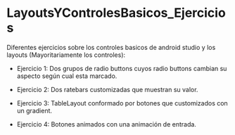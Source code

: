 # LayoutsYControlesBasicos_Ejercicios

Diferentes ejercicios sobre los controles basicos de android studio y los layouts (Mayoritariamente los controles):
  * Ejercicio 1: Dos grupos de radio buttons cuyos radio buttons cambian su aspecto según cual esta marcado.
  
  * Ejercicio 2: Dos ratebars customizadas que muestran su valor.
  
  * Ejercicio 3: TableLayout conformado por botones que customizados con un gradient.
  
  * Ejercicio 4: Botones animados con una animación de entrada.
